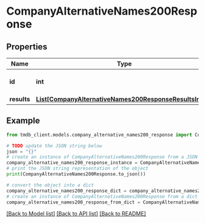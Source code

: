 # CompanyAlternativeNames200Response


## Properties

Name | Type | Description | Notes
------------ | ------------- | ------------- | -------------
**id** | **int** |  | [optional] [default to 0]
**results** | [**List[CompanyAlternativeNames200ResponseResultsInner]**](CompanyAlternativeNames200ResponseResultsInner.md) |  | [optional] 

## Example

```python
from tmdb_client.models.company_alternative_names200_response import CompanyAlternativeNames200Response

# TODO update the JSON string below
json = "{}"
# create an instance of CompanyAlternativeNames200Response from a JSON string
company_alternative_names200_response_instance = CompanyAlternativeNames200Response.from_json(json)
# print the JSON string representation of the object
print(CompanyAlternativeNames200Response.to_json())

# convert the object into a dict
company_alternative_names200_response_dict = company_alternative_names200_response_instance.to_dict()
# create an instance of CompanyAlternativeNames200Response from a dict
company_alternative_names200_response_from_dict = CompanyAlternativeNames200Response.from_dict(company_alternative_names200_response_dict)
```
[[Back to Model list]](../README.md#documentation-for-models) [[Back to API list]](../README.md#documentation-for-api-endpoints) [[Back to README]](../README.md)


